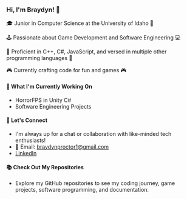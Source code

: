 ### Hi, I'm Braydyn! 👋

🎓 Junior in Computer Science at the University of Idaho 🌲

🕹️ Passionate about Game Development and Software Engineering 💻

🚀 Proficient in C++, C#, JavaScript, and versed in multiple other programming languages 🚀

🎮 Currently crafting code for fun and games 🎮

#### 🔭 What I'm Currently Working On
- HorrorFPS in Unity C#
- Software Engineering Projects

#### 💬 Let's Connect
- I'm always up for a chat or collaboration with like-minded tech enthusiasts!
- 📧 Email: [braydynproctor1@gmail.com](mailto:braydynproctor1@gmail.com)
- [LinkedIn](https://www.linkedin.com/in/braydyn-proctor-a1446223b/)

#### 📚 Check Out My Repositories
- Explore my GitHub repositories to see my coding journey, game projects, software programming, and documentation.
